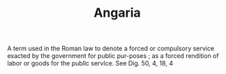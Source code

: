 ---
title: Angaria
letter: A
permalink: "/definitions/angaria.html"
body: A term used in the Roman law to denote a forced or compulsory service exacted
  by the government for public pur-poses ; as a forced rendition of labor or goods
  for the publlc servlce. See Dig. 50, 4, 18, 4
published_at: '2018-07-07'
layout: post
---